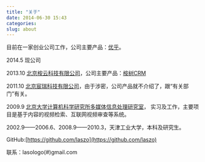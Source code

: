 ```yaml
---
title: "关于"
date: 2014-06-30 15:43
categories:
slug: about
---
```

目前在一家创业公司工作，公司主要产品：[优乎](http://www.youhoo.net/)。

2014.5 现公司

2013.10 [北京桉云科技有限公司](http://www.anshuapp.com/)，公司主要产品：[桉树CRM](https://crm.anshuapp.com/UA/UALogin.aspx)

2011.10 [北京宸瑞科技有限公司](http://www.bjchenrui.com/)，由于涉密，公司产品就不介绍了，跟“有关部门”有关。

2009.9 [北京大学计算机科学研究所](http://www.icst.pku.edu.cn/)[多媒体信息处理研究室](http://www.icst.pku.edu.cn/mipl/tiki-index.php)，
实习及工作，主要项目是基于内容的视频检索、互联网视频审查等系统。

2002.9——2006.6、2008.9——2010.3，天津工业大学，本科及研究生。

GitHub:[https://github.com/laszo](https://github.com/laszo)

联系：lasologo(#)gmail.com
